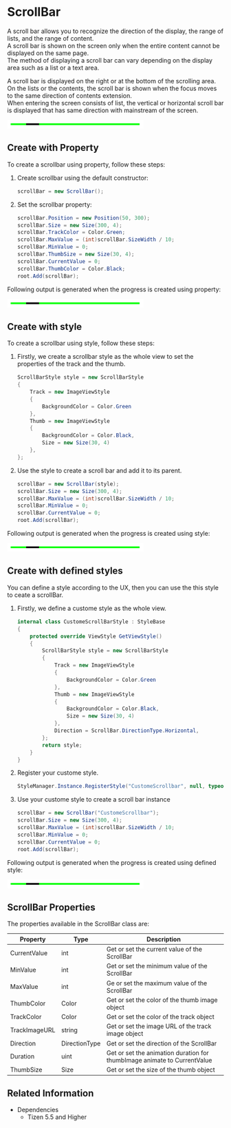 # ScrollBar

A scroll bar allows you to recognize the direction of the display, the range of lists, and the range of content.  
A scroll bar is shown on the screen only when the entire content cannot be displayed on the same page.  
The method of displaying a scroll bar can vary depending on the display area such as a list or a text area.

A scroll bar is displayed on the right or at the bottom of the scrolling area.  
On the lists or the contents, the scroll bar is shown when the focus moves to the same direction of contents extension.  
When entering the screen consists of list, the vertical or horizontal scroll bar is displayed that has same direction with mainstream of the screen.

![CreateWithProperties](./media/scrollbar_properties.PNG)

## Create with Property

To create a scrollbar using property, follow these steps:

1. Create scrollbar using the default constructor:

    ```cs
    scrollBar = new ScrollBar();
    ```

2. Set the scrollbar property:

    ```cs
    scrollBar.Position = new Position(50, 300);
    scrollBar.Size = new Size(300, 4);
    scrollBar.TrackColor = Color.Green;
    scrollBar.MaxValue = (int)scrollBar.SizeWidth / 10;
    scrollBar.MinValue = 0;
    scrollBar.ThumbSize = new Size(30, 4);
    scrollBar.CurrentValue = 0;
    scrollBar.ThumbColor = Color.Black;
    root.Add(scrollBar);
    ```

Following output is generated when the progress is created using property:

![CreateWithProperties](./media/scrollbar_properties.PNG)

## Create with style

To create a scrollbar using style, follow these steps:

1. Firstly, we create a scrollbar style as the whole view to set the properties of the track and the thumb.

    ```cs
    ScrollBarStyle style = new ScrollBarStyle
    {
        Track = new ImageViewStyle
        {
            BackgroundColor = Color.Green
        },
        Thumb = new ImageViewStyle
        {
            BackgroundColor = Color.Black,
            Size = new Size(30, 4)
        },
    };
    ```

2. Use the style to create a scroll bar and add it to its parent.

    ```cs
    scrollBar = new ScrollBar(style);
    scrollBar.Size = new Size(300, 4);
    scrollBar.MaxValue = (int)scrollBar.SizeWidth / 10;
    scrollBar.MinValue = 0;
    scrollBar.CurrentValue = 0;
    root.Add(scrollBar);
    ```

Following output is generated when the progress is created using style:

![CreateWithProperties](./media/scrollbar_properties.PNG)

## Create with defined styles

You can define a style according to the UX, then you can use the this style to ceate a scrollBar.

1. Firstly, we define a custome style as the whole view.

    ```cs
    internal class CustomeScrollBarStyle : StyleBase
    {
        protected override ViewStyle GetViewStyle()
        {
            ScrollBarStyle style = new ScrollBarStyle
            {
                Track = new ImageViewStyle
                {
                    BackgroundColor = Color.Green
                },
                Thumb = new ImageViewStyle
                {
                    BackgroundColor = Color.Black,
                    Size = new Size(30, 4)
                },
                Direction = ScrollBar.DirectionType.Horizontal,
            };
            return style;
        }
    }
    ```

2. Register your custome style.

    ```cs
    StyleManager.Instance.RegisterStyle("CustomeScrollbar", null, typeof(YourNameSpace.CustomeScrollBarStyle));
    ```

3. Use your custome style to create a scroll bar instance

    ```cs
    scrollBar = new ScrollBar("CustomeScrollbar");
    scrollBar.Size = new Size(300, 4);
    scrollBar.MaxValue = (int)scrollBar.SizeWidth / 10;
    scrollBar.MinValue = 0;
    scrollBar.CurrentValue = 0;
    root.Add(scrollBar);
    ```

Following output is generated when the progress is created using defined style:

![CreateWithProperties](./media/scrollbar_properties.PNG)

## ScrollBar Properties

The properties available in the ScrollBar class are:

| Property  | Type | Description
| ------------ | ------------ | ------------ |
| CurrentValue | int | Get or set the current value of the ScrollBar |
| MinValue | int | Get or set the minimum value of the ScrollBar |
| MaxValue | int | Ge or set the maximum value of the ScrollBar |
| ThumbColor | Color | Get or set the color of the thumb image object |
| TrackColor | Color | Get or set the color of the track object |
| TrackImageURL | string | Get or set the image URL of the track image object |
| Direction | DirectionType | Get or set the direction of the ScrollBar |
| Duration | uint | Get or set the animation duration for thumbImage animate to CurrentValue|
| ThumbSize | Size | Get or set the size of the thumb object |

## Related Information

- Dependencies
  -   Tizen 5.5 and Higher
